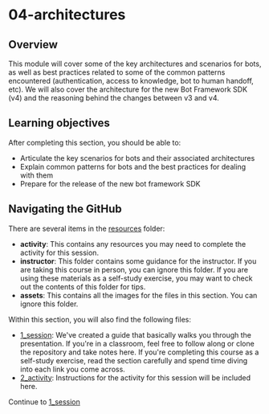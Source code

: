 # 04-architectures

## Overview
This module will cover some of the key architectures and scenarios for bots, as well as best practices related to some of the common patterns encountered (authentication, access to knowledge, bot to human handoff, etc). We will also cover the architecture for the new Bot Framework SDK (v4) and the reasoning behind the changes between v3 and v4.

## Learning objectives
After completing this section, you should be able to:
* Articulate the key scenarios for bots and their associated architectures
* Explain common patterns for bots and the best practices for dealing with them
* Prepare for the release of the new bot framework SDK


## Navigating the GitHub
There are several items in the [resources](./resources) folder:
* **activity**: This contains any resources you may need to complete the activity for this session.
* **instructor**: This folder contains some guidance for the instructor. If you are taking this course in person, you can ignore this folder. If you are using these materials as a self-study exercise, you may want to check out the contents of this folder for tips.
* **assets**: This contains all the images for the files in this section. You can ignore this folder.


Within this section, you will also find the following files:
* [1_session](./1_session.md): We've created a guide that basically walks you through the presentation. If you're in a classroom, feel free to follow along or clone the repository and take notes here. If you're completing this course as a self-study exercise, read the section carefully and spend time diving into each link you come across.
* [2_activity](./2_activity.md): Instructions for the activity for this session will be included here.

Continue to [1_session](./1_session.md)
